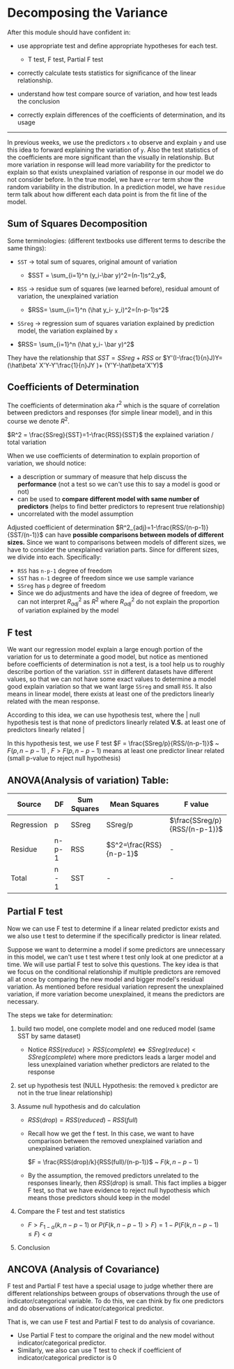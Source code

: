 # Decomposing the Variance

After this module should have confident in:

-   use appropriate test and define appropriate hypotheses for each test.
    -   T test, F test, Partial F test

-   correctly calculate tests statistics for significance of the linear relationship.
-   understand how test compare source of variation, and how test leads the conclusion
-   correctly explain differences of the coefficients of determination, and its usage

---

In previous weeks, we use the predictors `x` to observe and explain `y` and use this idea to forward explaining the variation of `y`. Also the test statistics of  the coefficients are more significant than the visually in relationship. But more variation in response will lead more variability for the predictor to explain so that exists unexplained variation of response in our model we do not consider before. In the true model, we have `error` term show the random variability in the distribution. In a prediction model, we have `residue` term talk about how different each data point is from the fit line of the model.

## Sum of Squares Decomposition

Some terminologies: (different textbooks use different terms to describe the same things):

-   `SST` -> total sum of squares, original amount of variation

    -   $SST = \sum_{i=1}^n (y_i-\bar y)^2=(n-1)s^2_y$, 

-   `RSS` -> residue sum of squares (we learned before), residual amount of variation, the unexplained variation
    -   $RSS= \sum_{i=1}^n (\hat y_i- y_i)^2=(n-p-1)s^2$
    
-   `SSreg` -> regression sum of squares variation explained by prediction model, the variation explained by `x`
-   $RSS= \sum_{i=1}^n (\hat y_i- \bar y)^2$

They have the relationship that $SST = SSreg + RSS$ or  $Y'(I-\frac{1}{n}J)Y=(\hat\beta' X'Y-Y'\frac{1}{n}JY )+ (Y'Y-\hat\beta'X'Y)$

## Coefficients of Determination

The coefficients of determination aka $r^2$ which is the square of correlation between predictors and responses (for simple linear model), and in this course we denote $R^2$.

$R^2 = \frac{SSreg}{SST}=1-\frac{RSS}{SST}$  the explained variation / total variation

When we use coefficients of determination to  explain proportion of variation, we should notice:

-   a description or summary of measure that help discuss the **performance** (not a test so we can't use this to say a model is good or not)
-   can be used to **compare different model with same number of predictors** (helps to find better predictors to represent true relationship)
-   uncorrelated with the model assumption



Adjusted coefficient of determination $R^2_{adj}=1-\frac{RSS/(n-p-1)}{SST/(n-1)}$ can have **possible comparisons between models of different sizes.** Since we want to comparisons between models of different sizes, we have to consider the unexplained variation parts. Since for different sizes, we divide into each. Specifically: 

-   `RSS`  has `n-p-1` degree of freedom
-   `SST` has `n-1` degree of freedom since we use sample variance
-   `SSreg` has `p` degree of freedom
-   Since we do adjustments and have the idea of degree of freedom, we can not interpret $R^2_{adj}$ as $R^2$ where $R^2_{adj}$ do not explain the proportion of variation explained by the model

## F test

We want our regression model explain a large enough portion of the variation for us to determinate a good model, but notice as mentioned before coefficients of determination is not a test, is a tool help us to roughly describe portion of the variation.  `SST` in different datasets have different values, so that we can not have some exact values to determine a model good explain variation so that we want large `SSreg` and small `RSS`. It also means in linear model, there exists at least one of the predictors linearly related with the mean response.

According to this idea, we can use hypothesis test, where the | null hypothesis test is that none of predictors linearly related **V.S.** at least one of predictors linearly related |

In this hypothesis test, we use F test $F = \frac{SSreg/p}{RSS/(n-p-1)}$ ~ $F(p, n-p-1)$ , $F > F(p, n-p-1)$ means at least one predictor linear related (small p-value to reject null hypothesis)

## ANOVA(Analysis of variation) Table:

| Source     | DF   | Sum Squares | Mean Squares | F value                       |
| ---------- | ---- | ----------- | ------------ | ----------------------------- |
| Regression | p    | SSreg       | SSreg/p      | $\frac{SSreg/p}{RSS/(n-p-1)}$ |
|Residue|n-p-1|RSS|$S^2=\frac{RSS}{n-p-1}$|-|
|Total|n - 1|SST|-|-|


## Partial F test

Now we can use F test to determine if a linear related predictor exists and we also use t test to determine if the specifically predictor is linear related. 

Suppose we want to determine a model if some predictors are unnecessary in this model, we can't use t test where t test only look at one predictor at a time. We will use partial F test to solve this questions. The key idea is that we focus on the conditional relationship if multiple predictors are removed all at once by comparing the new model and bigger model's residual variation. As mentioned before residual variation represent the unexplained variation, if more variation become unexplained, it means the predictors are necessary.

The steps we take for determination:

1.   build two model, one complete model and one reduced model (same SST by same dataset)
     -   Notice $RSS(reduce)>RSS(complete)\iff SSreg(reduce)<SSreg(complete)$ where more predictors leads a larger model and less unexplained variation whether predictors are related to the response
     
2.   set up hypothesis test (NULL Hypothesis: the removed `k`  predictor are not in the true linear relationship)

3.   Assume null hypothesis and do calculation
     -   $RSS(drop) = RSS(reduced) -RSS(full)$ 
     
     -   Recall how we get the f test. In this case, we want to have comparison between the removed unexplained variation and unexplained variation. 
     
          $F = \frac{RSS(drop)/k}{RSS(full)/(n-p-1)}$  ~ $F(k,n-p-1)$
     
     -   By the assumption, the removed predictors unrelated to the responses linearly, then $RSS(drop)$ is small. This fact implies a bigger F test, so that we have evidence to reject null hypothesis which means those predictors should keep in the model
     
4.   Compare the F test and test statistics

     -   $F>F_{1-\alpha}(k,n-p-1)$ or $P(F(k,n-p-1)> F)=1- P(F(k,n-p-1)\le F) < \alpha$

5.   Conclusion

## ANCOVA (Analysis of Covariance)

F test and Partial F test have a special usage to judge whether there are different relationships between groups of observations through the use of indicator/categorical variable. To do this, we can think by fix one predictors and do observations of indicator/categorical predictor.

That is, we can use F test and Partial F test to do analysis of covariance.

-   Use Partial F test to compare the original and the new model without indicator/categorical predictor.
-   Similarly, we also can use T test to check if coefficient of indicator/categorical predictor is 0

